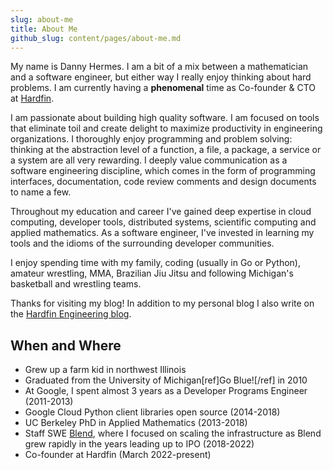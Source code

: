 ```yaml
---
slug: about-me
title: About Me
github_slug: content/pages/about-me.md
---
```


My name is Danny Hermes. I am a bit of a mix between a mathematician and a
software engineer, but either way I really enjoy thinking about hard problems. I
am currently having a **phenomenal** time as Co-founder & CTO at [Hardfin][2].

I am passionate about building high quality software. I am focused on tools that
eliminate toil and create delight to maximize productivity in engineering
organizations. I thoroughly enjoy programming and problem solving: thinking at
the abstraction level of a function, a file, a package, a service or a system
are all very rewarding. I deeply value communication as a software engineering
discipline, which comes in the form of programming interfaces, documentation,
code review comments and design documents to name a few.

Throughout my education and career I've gained deep expertise in cloud
computing, developer tools, distributed systems, scientific computing and
applied mathematics. As a software engineer, I've invested in learning my tools
and the idioms of the surrounding developer communities.

I enjoy spending time with my family, coding (usually in Go or Python), amateur
wrestling, MMA, Brazilian Jiu Jitsu and following Michigan's basketball
and wrestling teams.

Thanks for visiting my blog! In addition to my personal blog I also write on the
[Hardfin Engineering blog][3].

## When and Where

- Grew up a farm kid in northwest Illinois
- Graduated from the University of Michigan[ref]Go Blue![/ref] in 2010
- At Google, I spent almost 3 years as a Developer Programs Engineer (2011-2013)
- Google Cloud Python client libraries open source (2014-2018)
- UC Berkeley PhD in Applied Mathematics (2013-2018)
- Staff SWE [Blend][1], where I focused on scaling the infrastructure as Blend
  grew rapidly in the years leading up to IPO (2018-2022)
- Co-founder at Hardfin (March 2022-present)

[1]: https://blend.com/
[2]: https://www.hardfin.com/
[3]: https://engineering.hardfin.com/

